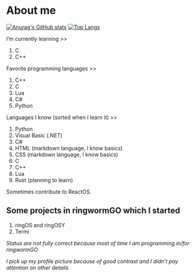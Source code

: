 # About me

[![Anurag's GitHub stats](https://github-readme-stats.vercel.app/api?username=Andrej123456789&theme=monokai)](https://github.com/anuraghazra/github-readme-stats)
[![Top Langs](https://github-readme-stats.vercel.app/api/top-langs/?username=Andrej123456789&layout=compact&theme=monokai)](https://github.com/anuraghazra/github-readme-stats)

I’m currently learning >>

   1. C
   2. C++
            
Favorite programming languages >>
   1. C++
   2. C
   3. Lua
   4. C#
   5. Python

Languages I know (sorted when I learn it) >>
   1. Python
   2. Visual Basic (.NET)
   3. C#
   4. HTML (markdown language, I know basics)
   5. CSS (markdown language, I know basics)
   6. C
   7. C++
   8. Lua
   9. Rust (planning to learn)

Sometimes contribute to ReactOS.

## Some projects in ringwormGO which I started
1. ringOS and ringOSY
2. Termi

*Status are not fully correct because most of time I am programming in/for ringwormGO*

*I pick up my profile picture because of good contrast and I didn't pay attention on other details*
